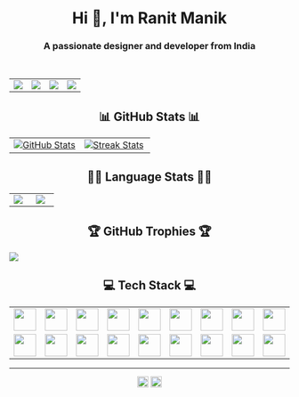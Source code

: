 <h1 align="center">Hi 👋, I'm Ranit Manik</h1>
<h3 align="center">A passionate designer and developer from India</h3>
<br>
<table>
  <tr>
    <td><img src="https://github.com/RanitManik/ranitmanik/assets/138437760/20ba2f39-13d4-452d-963b-195b98312199" /></td>
    <td><img src="https://github.com/RanitManik/ranitmanik/assets/138437760/bc6f9f65-5337-4466-8510-32235815e439" /></td>
    <td><img src="https://github.com/RanitManik/ranitmanik/assets/138437760/bc6f9f65-5337-4466-8510-32235815e439" /></td>
    <td><img src="https://github.com/RanitManik/ranitmanik/assets/138437760/bc6f9f65-5337-4466-8510-32235815e439" /></td>
  </tr>
</table>
<h2 align="center">📊 GitHub Stats 📊</h2>

<table width="100%">
  <tr>
    <td width="50%">
        <a href="https://github.com/RanitManik">
          <img align="center" src="https://github-readme-stats-sigma-five.vercel.app/api?username=RanitManik&theme=radical&hide_border=false&include_all_commits=true&count_private=true&show_icons=true" alt="GitHub Stats" />
        </a>
      </td>
    <td width="50%">
        <a href="https://github.com/RanitManik">
          <img align="center" src="https://github-readme-streak-stats-seven-psi.vercel.app?user=RanitManik&theme=radical" alt="Streak Stats" />
        </a>
    </td>
  </tr>
</table>

<h2 align="center">🧑‍💻 Language Stats 🧑‍💻</h2>

<table width="100%" align="center">
  </tr>
  <tr>
    <td width="40%"  align="center">
        <a href="https://github.com/RanitManik">
          <img align="center" src="https://github-readme-stats.vercel.app/api/top-langs/?username=RanitManik&layout=compact&theme=radical&langs_count=10" />
        </a>
    </td>
    <td width="60%"  align="center">
        <a href="https://github.com/RanitManik">
          <img align="center" src="https://github-readme-stats.vercel.app/api/wakatime?username=RanitManik&layout=compact&theme=radical&langs_count=10" />
        </a>
      </td>
  </tr>
</table>
  
<h2 align="center">🏆 GitHub Trophies 🏆</h2>

![](https://github-profile-trophy.vercel.app/?username=RanitManik&theme=radical&no-frame=false&no-bg=false&margin-w=4&row=1)

<h2 align="center">💻 Tech Stack 💻</h2>


<table width="100%" align="center">
  <tr>
    <td align="center">
        <img height="40" align="center" src="https://upload.wikimedia.org/wikipedia/commons/thumb/6/6a/JavaScript-logo.png/800px-JavaScript-logo.png" />
    </td>
    <td align="center">
        <img height="40" align="center" src="https://upload.wikimedia.org/wikipedia/commons/thumb/c/c3/Python-logo-notext.svg/1869px-Python-logo-notext.svg.png" />
    </td>
    <td align="center">
        <img height="40" align="center" src="https://github.com/RanitManik/ranitmanik/assets/138437760/f45d54d7-a34e-427c-a63d-2933e6ed84d7"/>
    </td>
    <td align="center">
        <img height="40" align="center" src="https://upload.wikimedia.org/wikipedia/commons/1/19/C_Logo.png" />
    </td>
    <td align="center">
        <img height="40" align="center" src="https://github.com/RanitManik/ranitmanik/assets/138437760/22913f42-3041-4abc-bc4c-3f3ce3ed6525" />
    </td>
    <td align="center">
        <img height="40" align="center" src="https://upload.wikimedia.org/wikipedia/commons/thumb/6/62/CSS3_logo.svg/1024px-CSS3_logo.svg.png" />
    </td>
        <td align="center">
        <img height="40" align="center" src="https://upload.wikimedia.org/wikipedia/commons/thumb/b/b2/Bootstrap_logo.svg/2560px-Bootstrap_logo.svg.png" />
    </td>
    <td align="center">
        <img height="40" align="center" src="https://github.com/RanitManik/ranitmanik/assets/138437760/d4317004-4b42-442b-9ee7-492015917790" />
    </td>
    <td align="center">
        <img height="40" align="center" src="https://upload.wikimedia.org/wikipedia/commons/thumb/a/a7/React-icon.svg/2300px-React-icon.svg.png" />
    </td>
    </td>
  </tr>
  <tr>
    <td align="center">
        <img height="40" align="center" src="https://upload.wikimedia.org/wikipedia/commons/thumb/3/33/Figma-logo.svg/1667px-Figma-logo.svg.png" />
    </td>
    <td align="center">
        <img height="40" align="center" src="https://www.edigitalagency.com.au/wp-content/uploads/Canva-logo-png-circle-full-colour-white-font.png" />
    </td>
    <td align="center">
        <img height="40" align="center" src="https://github.com/RanitManik/ranitmanik/assets/138437760/50a7aebc-dca5-4693-907a-f0b46637a04f" />
    </td>
    <td align="center">
        <img height="40" align="center" src="https://github.com/RanitManik/ranitmanik/assets/138437760/5e63dbf6-bb00-4587-b157-156efd62574d" />
    </td>
    <td align="center">
        <img height="40" align="center" src="https://upload.wikimedia.org/wikipedia/commons/thumb/f/fb/Adobe_Illustrator_CC_icon.svg/2101px-Adobe_Illustrator_CC_icon.svg.png" />
    </td>
    <td align="center">
        <img height="40" align="center" src="https://upload.wikimedia.org/wikipedia/commons/thumb/4/40/Adobe_Premiere_Pro_CC_icon.svg/1200px-Adobe_Premiere_Pro_CC_icon.svg.png" />
    </td>
    <td align="center">
        <img height="40" align="center" src="https://upload.wikimedia.org/wikipedia/commons/thumb/c/cb/Adobe_After_Effects_CC_icon.svg/180px-Adobe_After_Effects_CC_icon.svg.png" />
    </td>
    <td align="center">
        <img height="40" align="center" src="https://upload.wikimedia.org/wikipedia/commons/thumb/0/0c/Blender_logo_no_text.svg/2503px-Blender_logo_no_text.svg.png" />
    </td>
    <td align="center">
        <img height="40" align="center" src="https://i.redd.it/tu3gt6ysfxq71.png" />
    </td>
  </tr>
</table>

---

<div align="center">
  <img height="20" src="https://wakatime.com/badge/user/6c66cc47-ce26-48cc-a555-22494865c546.svg"/>
<img height="20" src="https://visitcount.itsvg.in/api?id=RanitManik&icon=0&color=0"/>
</div>
